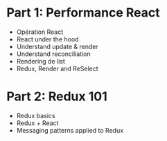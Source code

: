# Part 1: Performance React

* Opération React
* React under the hood
* Understand update & render
* Understand reconciliation
* Rendering de list
* Redux, Render and ReSelect

# Part 2: Redux 101

* Redux basics
* Redux + React
* Messaging patterns applied to Redux
